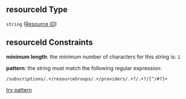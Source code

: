 ## resourceId Type

`string` ([Resource ID](btpsa-usecase-properties-services-items-allof-1-then-allof-90-then-allof-1-then-properties-parameters-properties-resource-id.md))

## resourceId Constraints

**minimum length**: the minimum number of characters for this string is: `1`

**pattern**: the string must match the following regular expression:&#x20;

```regexp
/subscriptions/.+/resourceGroups/.+/providers/.+?/.+?/[^/#?]+
```

[try pattern](https://regexr.com/?expression=%2Fsubscriptions%2F.%2B%2FresourceGroups%2F.%2B%2Fproviders%2F.%2B%3F%2F.%2B%3F%2F%5B%5E%2F%23%3F%5D%2B "try regular expression with regexr.com")
